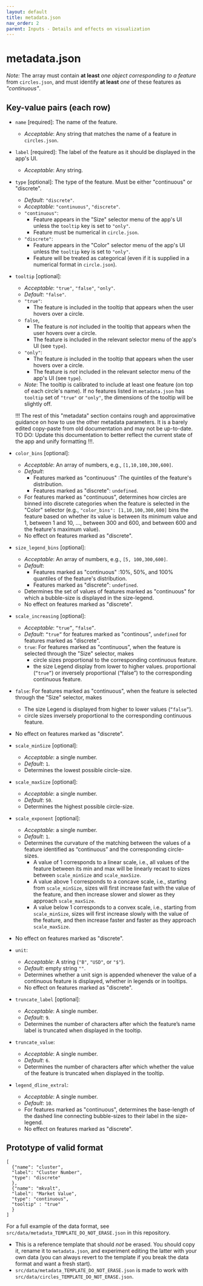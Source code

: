 ```yaml
---
layout: default
title: metadata.json
nav_order: 2
parent: Inputs - Details and effects on visualization
---
```


# metadata.json

*Note:* The array must contain **at least** *one object corresponding to a feature* from `circles.json`, and must identify **at least** *one* of these features as *"continuous"*.

## Key-value pairs (each row)

- `name` [required]: The name of the feature.
  - *Acceptable*: Any string that matches the name of a feature in `circles.json`.

- `label` [required]: The label of the feature as it should be displayed
in the app's UI.
  - *Acceptable*: Any string.

- `type` [optional]: The type of the feature. Must be either
"continuous" or "discrete".
  - *Default*: `"discrete"`.
  - *Acceptable*: `"continuous"`, `"discrete"`.
  - `"continuous"`: 
     - Feature appears in the "Size" selector menu of the app's UI unless the `tooltip` key is set to `"only"`.
     - Feature must be numerical in `circle.json`. 
   - `"discrete"`:
     - Feature appears in the "Color" selector menu of the app's UI unless the `tooltip` key is set to `"only"`.
     - Feature will be treated as categorical (even if it is supplied in a numerical format in `circle.json`).

- `tooltip` [optional]: 
  - *Acceptable*: `"true"`, `"false"`, `"only"`.
  - *Default*: `"false"`.
  - `"true"`: 
    - The feature is included in the tooltip that appears when the user hovers over a circle.
  - `false`, 
    - The feature is *not* included in the tooltip that appears when the user hovers over a circle.
    - The feature is included in the relevant selector menu of the app's UI (see `type`).
  - `"only"`:
    - The feature *is* included in the tooltip that appears when the user hovers over a circle.
    - The feature is *not* included in the relevant selector menu of the app's UI (see `type`).
  - *Note*: The tooltip is calibrated to include at least one feature (on top of each circle's name). If no features listed in
`metadata.json` has `tooltip` set of `"true"` or `"only"`, the
dimensions of the tooltip will be slightly off.

  !!! The rest of this "metadata" section contains rough and
approximative guidance on how to use the other metadata parameters. 
It is a barely edited copy-paste from old documentation and may not be
up-to-date. TO DO: Update this documentation to better reflect the
current state of the app and unify formatting !!!.

- `color_bins` [optional]:   
  -	*Acceptable*: An array of numbers, e.g., `[1,10,100,300,600]`.
  - *Default*: 
      - Features marked as "continuous" :The quintiles of the feature's distribution.
      - Features marked as "discrete": `undefined`.  
  -	For features marked as "continuous", determines how circles are binned into discrete categories when the feature is selected in the "Color" selector (e.g., `"color_bins": [1,10,100,300,600]` bins the feature based on whether its value is between its minimum value and 1, between 1 and 10, …, between 300 and 600, and between 600 and the feature's maximum value).
  - No effect on features marked as "discrete".

- `size_legend_bins` [optional]:   
  - *Acceptable*: An array of numbers, e.g., `[5, 100,300,600]`.
  - *Default*: 
      - Features marked as "continuous" :10%, 50%, and 100% quantiles of the feature's distribution.
      - Features marked as "discrete": `undefined`.
  - Determines the set of values of features marked as "continuous" for which a bubble-size is displayed in the size-legend.
  - No effect on features marked as "discrete".

- `scale_increasing` [optional]: 
  - *Acceptable*: `“true”`, `“false”`.
  - *Default*: `“true”` for features marked as "continous", `undefined` for features marked as "discrete".
  - `true`: For features marked as "continuous", when the feature is selected through the "Size" selector, makes 
    - circle sizes  proportional  to the corresponding continuous feature.
    - the size Legend display from lower to higher values.
proportional (`“true”`) or inversely proportional (“false”) to the corresponding continuous feature.
- `false`: For features marked as "continuous", when the feature is selected through the "Size" selector, makes
  - The size Legend is displayed from higher to lower values (`“false”`).
  - circle sizes inversely proportional to the corresponding continuous feature.
 - No effect on features marked as "discrete".

- `scale_minSize` [optional]:
  -	*Acceptable*: a single number.
  - *Default*: `1`.
  -	Determines the lowest possible circle-size. 

- `scale_maxSize` [optional]:   
  -	*Acceptable*: a single number.
  - *Default*: `50`.
  -	Determines the highest possible circle-size. 

- `scale_exponent` [optional]:
  -  *Acceptable*: a single number.
  - *Default*: `1`.
  - Determines the curvature of the matching between the values of a feature identified as “continuous” and the corresponding circle-sizes.
    -	A value of 1 corresponds to a linear scale, i.e., all values of the feature between its min and max will be linearly recast to sizes between `scale_minSize` and `scale_maxSize`.
    - A value above 1 corresponds to a concave scale, i.e., starting from `scale_minSize`, sizes will first increase fast with the value of the feature, and then increase slower and slower as they approach
`scale_maxSize`.
    - A value below 1 corresponds to a convex scale, i.e., starting from `scale_minSize`, sizes will first increase slowly with the value of the feature, and then increase faster and faster as they approach `scale_maxSize`. 
 - No effect on features marked as "discrete".

- `unit`:
  - *Acceptable*: A string (`"B"`, `"USD"`, or `"$"`).
  - *Default*: empty string `""`.
  - Determines whether a unit sign is appended whenever the value of a continuous feature is displayed, whether in legends or in tooltips. 
  - No effect on features marked as "discrete".

- `truncate_label` [optional]:   
  - *Acceptable*: A single number.
  - *Default*: `9`.
  - Determines the number of characters after which the feature’s name label is truncated when displayed in the tooltip.  

- `truncate_value`:   
  - *Acceptable*: A single number.
  - *Default*: `6`.
  - Determines the number of characters after which whether the value of the feature is truncated when displayed in the tooltip.  

- `legend_dline_extral`:  
  - *Acceptable*: A single number.
  - *Default*: `10`.
  - For features marked as "continuous", determines the base-length of the dashed line connecting bubble-sizes to their label in the size-legend.
  - No effect on features marked as "discrete".

## Prototype of valid format

```
[ 
  {"name": "cluster",
  "label": "Cluster Number",
  "type": "discrete"
  },
  {"name": "mkvalt",
  "label": "Market Value",
  "type": "continuous",
  "tooltip" : "true"
  }
]
``` 

For a full example of the data format, see `src/data/metadata_TEMPLATE_DO_NOT_ERASE.json` in this repository.
  - This is a reference template that should *not* be erased. 
  You should copy it, rename it to `metadata.json`,  and experiment editing the latter with your own data (you can always revert to the template if you break the data format and want a fresh start).
  - `src/data/metadata_TEMPLATE_DO_NOT_ERASE.json` is made to work with `src/data/circles_TEMPLATE_DO_NOT_ERASE.json`.
